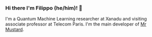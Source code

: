 ### Hi there I'm Filippo (he/him)! 👋
I'm a Quantum Machine Learning researcher at Xanadu and visiting associate professor at Telecom Paris.
I'm the main developer of [Mr Mustard](https://github.com/XanaduAI/MrMustard).

<!--
**ziofil/ziofil** is a ✨ _special_ ✨ repository because its `README.md` (this file) appears on your GitHub profile.

Here are some ideas to get you started:

- 🔭 I’m currently working on ...
- 🌱 I’m currently learning ...
- 👯 I’m looking to collaborate on ...
- 🤔 I’m looking for help with ...
- 💬 Ask me about ...
- 📫 How to reach me: ...
- 😄 Pronouns: ...
- ⚡ Fun fact: ...
-->
